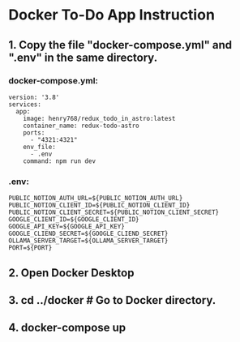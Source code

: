 # Docker To-Do App Instruction

## 1. Copy the file "docker-compose.yml" and ".env" in the same directory.

### docker-compose.yml:

```
version: '3.8'
services:
  app:
    image: henry768/redux_todo_in_astro:latest
    container_name: redux-todo-astro
    ports:
      - "4321:4321"
    env_file:
      - .env
    command: npm run dev
```

### .env:

```
PUBLIC_NOTION_AUTH_URL=${PUBLIC_NOTION_AUTH_URL}
PUBLIC_NOTION_CLIENT_ID=${PUBLIC_NOTION_CLIENT_ID}
PUBLIC_NOTION_CLIENT_SECRET=${PUBLIC_NOTION_CLIENT_SECRET}
GOOGLE_CLIENT_ID=${GOOGLE_CLIENT_ID}
GOOGLE_API_KEY=${GOOGLE_API_KEY}
GOOGLE_CLIEND_SECRET=${GOOGLE_CLIEND_SECRET}
OLLAMA_SERVER_TARGET=${OLLAMA_SERVER_TARGET}
PORT=${PORT}
```

## 2. Open Docker Desktop
## 3. cd ../docker # Go to Docker directory.
## 4. docker-compose up
